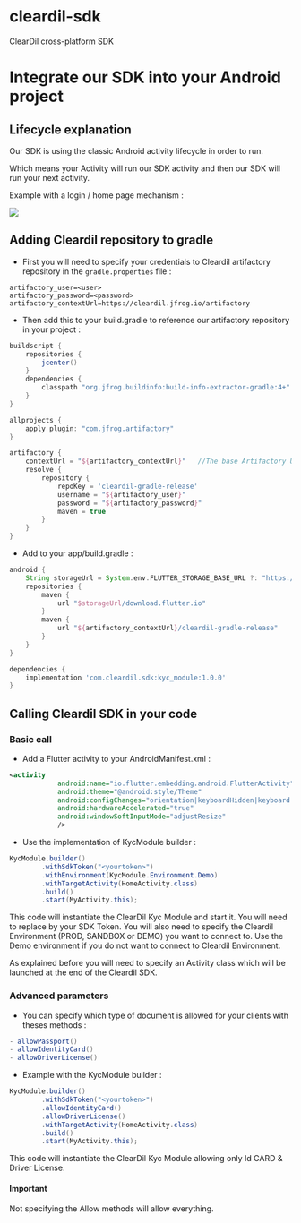 # cleardil-sdk
ClearDil cross-platform SDK

# Integrate our SDK into your Android project

## Lifecycle explanation

Our SDK is using the classic Android activity lifecycle in order to run.

Which means your Activity will run our SDK activity and then our SDK will run your next activity.

Example with a login / home page mechanism :

![](http://www.plantuml.com/plantuml/proxy?cache=no&src=https://raw.github.com/ClearDil/cleardil-sdk-android-example/main/explanation.puml)

## Adding Cleardil repository to gradle
- First you will need to specify your credentials to Cleardil artifactory repository in the `gradle.properties` file :
```property
artifactory_user=<user>
artifactory_password=<password>
artifactory_contextUrl=https://cleardil.jfrog.io/artifactory
```
- Then add this to your build.gradle to reference our artifactory repository in your project :
```groovy
buildscript {
    repositories {
        jcenter()
    }
    dependencies {
        classpath "org.jfrog.buildinfo:build-info-extractor-gradle:4+"
    }
}

allprojects {
    apply plugin: "com.jfrog.artifactory"
}

artifactory {
    contextUrl = "${artifactory_contextUrl}"   //The base Artifactory URL if not overridden by the publisher/resolver
    resolve {
        repository {
            repoKey = 'cleardil-gradle-release'
            username = "${artifactory_user}"
            password = "${artifactory_password}"
            maven = true
        }
    }
}
```
- Add to your app/build.gradle :
```groovy
android {
    String storageUrl = System.env.FLUTTER_STORAGE_BASE_URL ?: "https://storage.googleapis.com"
    repositories {
        maven {
            url "$storageUrl/download.flutter.io"
        }
        maven {
            url "${artifactory_contextUrl}/cleardil-gradle-release"
        }
    }
}

dependencies {
    implementation 'com.cleardil.sdk:kyc_module:1.0.0'
}
```

## Calling Cleardil SDK in your code
### Basic call
- Add a Flutter activity to your AndroidManifest.xml :
```xml
<activity
            android:name="io.flutter.embedding.android.FlutterActivity"
            android:theme="@android:style/Theme"
            android:configChanges="orientation|keyboardHidden|keyboard|screenSize|locale|layoutDirection|fontScale|screenLayout|density|uiMode"
            android:hardwareAccelerated="true"
            android:windowSoftInputMode="adjustResize"
            />
```

- Use the implementation of KycModule builder :
```java
KycModule.builder()
        .withSdkToken("<yourtoken>")
        .withEnvironment(KycModule.Environment.Demo)
        .withTargetActivity(HomeActivity.class)
        .build()
        .start(MyActivity.this);
```
This code will instantiate the ClearDil Kyc Module and start it.
You will need to replace <yourtoken> by your SDK Token.
You will also need to specify the Cleardil Environment (PROD, SANDBOX or DEMO) you want to connect to.
Use the Demo environment if you do not want to connect to Cleardil Environment.

As explained before you will need to specify an Activity class which will be launched at the end of the Cleardil SDK.

### Advanced parameters
- You can specify which type of document is allowed for your clients with theses methods :
```java
- allowPassport()
- allowIdentityCard()
- allowDriverLicense()
```

- Example with the KycModule builder :
```java
KycModule.builder()
        .withSdkToken("<yourtoken>")
        .allowIdentityCard()
        .allowDriverLicense()
        .withTargetActivity(HomeActivity.class)
        .build()
        .start(MyActivity.this);
```
This code will instantiate the ClearDil Kyc Module allowing only Id CARD & Driver License.

#### Important
Not specifying the Allow methods will allow everything.